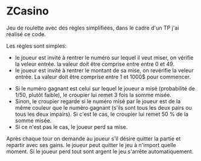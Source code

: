 # ZCasino
Jeu de roulette avec des règles simplifiées, dans le cadre d'un TP j'ai réalisé ce code.

Les règles sont simples:
  - le joueur est invité à rentrer le numéro sur lequel il veut miser, on vérifie la veleur entrée.
    la valeur doit être comprise entre entre 0 et 49.
  - le joueur est invité à rentrer le montant de sa mise, on revérifie la veleur entrée.
    La valeur doit être comprise entre 1 et 1000$ pour commencer.
   
   *  Si le numéro gagnant est celui sur lequel le joueur a misé (probabilité de 1/50, plutôt faible), 
    le croupier lui remet 3 fois la somme misée. 
   *  Sinon, le croupier regarde si le numéro misé par le joueur est de la même couleur que le numéro gagnant
    (s'ils sont tous les deux pairs ou tous les deux impairs). Si c'est le cas, le croupier lui remet 50 % de la somme misée. 
   *  Si ce n'est pas le cas, le joueur perd sa mise.

Après chaque tour on demande au joueur s'il désire quitter la partie et repartir avec ses gains.
le joueur peut quitter le jeu à n'import quelle moment.
Si le joueur perd tout sont argent le jeu s'arrête automatiquement.
